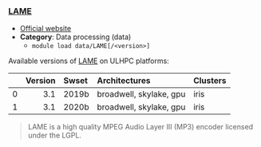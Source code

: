 ### [LAME](http://lame.sourceforge.net/)

* [Official website](http://lame.sourceforge.net/)
* __Category__: Data processing (data)
    -  `module load data/LAME[/<version>]`

Available versions of [LAME](http://lame.sourceforge.net/) on ULHPC platforms:

|    |   Version | Swset   | Architectures           | Clusters   |
|---:|----------:|:--------|:------------------------|:-----------|
|  0 |       3.1 | 2019b   | broadwell, skylake, gpu | iris       |
|  1 |       3.1 | 2020b   | broadwell, skylake, gpu | iris       |

> LAME is a high quality MPEG Audio Layer III (MP3) encoder licensed under the LGPL.
